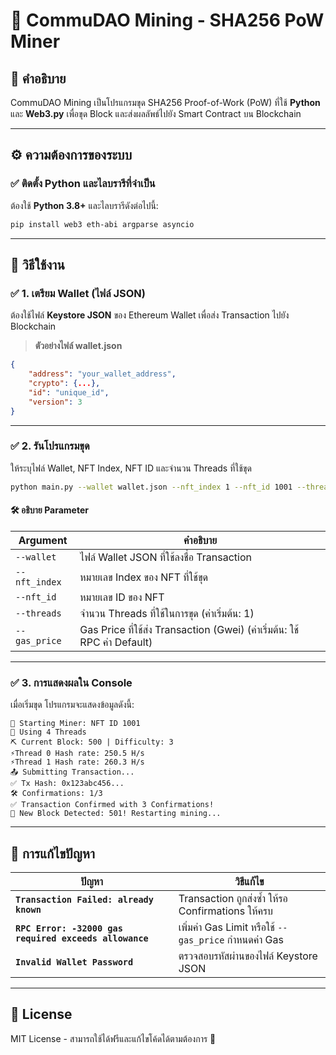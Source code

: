 # 📌 CommuDAO Mining - SHA256 PoW Miner

## 📖 คำอธิบาย
CommuDAO Mining เป็นโปรแกรมขุด SHA256 Proof-of-Work (PoW) ที่ใช้ **Python** และ **Web3.py** เพื่อขุด Block และส่งผลลัพธ์ไปยัง Smart Contract บน Blockchain

---

## ⚙️ **ความต้องการของระบบ**
### ✅ **ติดตั้ง Python และไลบรารีที่จำเป็น**
ต้องใช้ **Python 3.8+** และไลบรารีดังต่อไปนี้:

```bash
pip install web3 eth-abi argparse asyncio
```

---

## 🚀 **วิธีใช้งาน**

### ✅ **1. เตรียม Wallet (ไฟล์ JSON)**
ต้องใช้ไฟล์ **Keystore JSON** ของ Ethereum Wallet เพื่อส่ง Transaction ไปยัง Blockchain

> **ตัวอย่างไฟล์ wallet.json**
```json
{
    "address": "your_wallet_address",
    "crypto": {...},
    "id": "unique_id",
    "version": 3
}
```

---

### ✅ **2. รันโปรแกรมขุด**
ให้ระบุไฟล์ Wallet, NFT Index, NFT ID และจำนวน Threads ที่ใช้ขุด

```bash
python main.py --wallet wallet.json --nft_index 1 --nft_id 1001 --threads 4
```

#### 🛠 **อธิบาย Parameter**
| Argument        | คำอธิบาย |
|----------------|----------|
| `--wallet`     | ไฟล์ Wallet JSON ที่ใช้ลงชื่อ Transaction |
| `--nft_index`  | หมายเลข Index ของ NFT ที่ใช้ขุด |
| `--nft_id`     | หมายเลข ID ของ NFT |
| `--threads`    | จำนวน Threads ที่ใช้ในการขุด (ค่าเริ่มต้น: 1) |
| `--gas_price`  | Gas Price ที่ใช้ส่ง Transaction (Gwei) (ค่าเริ่มต้น: ใช้ RPC ค่า Default) |

---

### ✅ **3. การแสดงผลใน Console**

เมื่อเริ่มขุด โปรแกรมจะแสดงข้อมูลดังนี้:
```plaintext
🚀 Starting Miner: NFT ID 1001
🔄 Using 4 Threads
⛏️ Current Block: 500 | Difficulty: 3
⚡Thread 0 Hash rate: 250.5 H/s
⚡Thread 1 Hash rate: 260.3 H/s
📤 Submitting Transaction...
✅ Tx Hash: 0x123abc456...
🛠️ Confirmations: 1/3
✅ Transaction Confirmed with 3 Confirmations!
🔄 New Block Detected: 501! Restarting mining...
```

---

## 🔧 **การแก้ไขปัญหา**

| ปัญหา | วิธีแก้ไข |
|--------|----------|
| **`Transaction Failed: already known`** | Transaction ถูกส่งซ้ำ ให้รอ Confirmations ให้ครบ |
| **`RPC Error: -32000 gas required exceeds allowance`** | เพิ่มค่า Gas Limit หรือใช้ `--gas_price` กำหนดค่า Gas |
| **`Invalid Wallet Password`** | ตรวจสอบรหัสผ่านของไฟล์ Keystore JSON |

---

## 📜 **License**
MIT License - สามารถใช้ได้ฟรีและแก้ไขโค้ดได้ตามต้องการ 🚀

